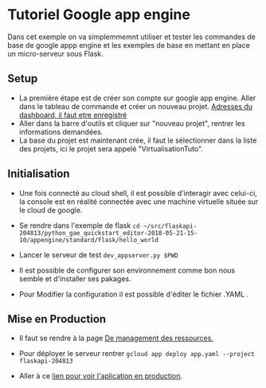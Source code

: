 

# Tutoriel Google app engine

Dans cet exemple on va simplemmemnt utiliser et tester les commandes de base de google appp engine et les exemples de base en mettant en place un micro-serveur sous Flask.


## Setup 

* La première étape est de créer son compte sur google app engine.
Aller dans le tableau de commande et créer un nouveau projet.
[Adresses du dashboard, il faut etre enregistré](https://console.cloud.google.com/home/)
* Aller dans la barre d'outils et cliquer sur "nouveau  projet", rentrer les informations demandées.
* La base du projet est maintenant crée, il faut le sélectionner dans la liste des projets, ici le projet sera appelé "VirtualisationTuto".

## Initialisation

* Une fois connecté au cloud shell, il est possible d'interagir avec celui-ci, la console est en réalité connectée avec une machine virtuelle située sur le cloud de google. 

* Se rendre dans l'exemple de flask ` cd ~/src/flaskapi-204813/python_gae_quickstart_editor-2018-05-21-15-10/appengine/standard/flask/hello_world `

* Lancer le serveur de test ` dev_appserver.py $PWD `

* Il est possible de configurer son environnement comme bon nous semble et d'installer ses pakages. 

* Pour Modifier la configuration il est possible d'éditer le fichier .YAML .

## Mise en Production

* Il faut se rendre à la page [De management des ressources. ](https://console.cloud.google.com/appengine?project=flaskapi-204813&serviceId=default&duration=PT1H)



* Pour déployer le serveur rentrer ` gcloud app deploy app.yaml --project flaskapi-204813 `

* Aller à ce [lien pour voir l'aplication en production](https://flaskapi-204813.appspot.com/).







